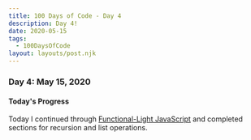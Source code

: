 ```yaml
---
title: 100 Days of Code - Day 4
description: Day 4!
date: 2020-05-15
tags: 
  - 100DaysOfCode
layout: layouts/post.njk
---
```


### Day 4: May 15, 2020

#### Today's Progress

Today I continued through [Functional-Light JavaScript](https://frontendmasters.com/courses/functional-javascript-v3/) and completed sections for recursion and list operations.